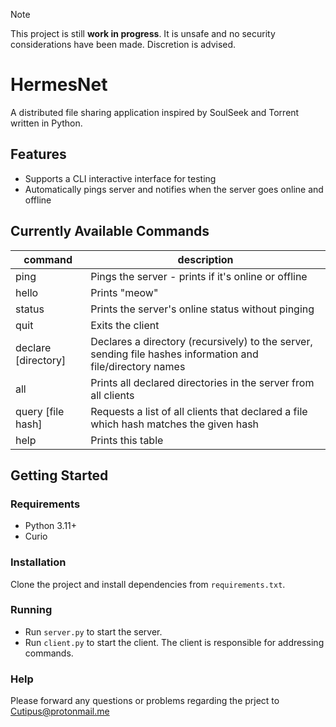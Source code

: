 > [!NOTE]
> This project is still **work in progress**. It is unsafe and no security considerations have been made. Discretion is advised.

# HermesNet
A distributed file sharing application inspired by SoulSeek and Torrent written in Python.

## Features
- Supports a CLI interactive interface for testing
- Automatically pings server and notifies when the server goes online and offline

## Currently Available Commands
| command             | description                                                                                                |
|---------------------|------------------------------------------------------------------------------------------------------------|
| ping                | Pings the server - prints if it's online or offline                                                        |
| hello               | Prints "meow"                                                                                              |
| status              | Prints the server's online status without pinging                                                          |
| quit                | Exits the client                                                                                           |
| declare [directory] | Declares a directory (recursively) to the server, sending file hashes information and file/directory names |
| all                 | Prints all declared directories in the server from all clients                                             |
| query [file hash]   | Requests a list of all clients that declared a file which hash matches the given hash                      |
| help                | Prints this table                                                                                          |


## Getting Started
### Requirements
- Python 3.11+
- Curio

### Installation
Clone the project and install dependencies from `requirements.txt`.

### Running
- Run `server.py` to start the server.
- Run `client.py` to start the client. The client is responsible for addressing commands.

### Help
Please forward any questions or problems regarding the prject to Cutipus@protonmail.me

